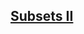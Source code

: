 ## <a href="https://www.codingninjas.com/codestudio/problems/unique-subsets_3625236?leftPanelTab=0">Subsets II</a>